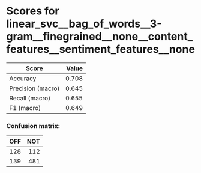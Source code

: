 # Scores for linear_svc__bag_of_words__3-gram__finegrained__none__content_features__sentiment_features__none
|      Score      |Value|
|-----------------|----:|
|Accuracy         |0.708|
|Precision (macro)|0.645|
|Recall (macro)   |0.655|
|F1 (macro)       |0.649|

### Confusion matrix:
|OFF|NOT|
|--:|--:|
|128|112|
|139|481|
